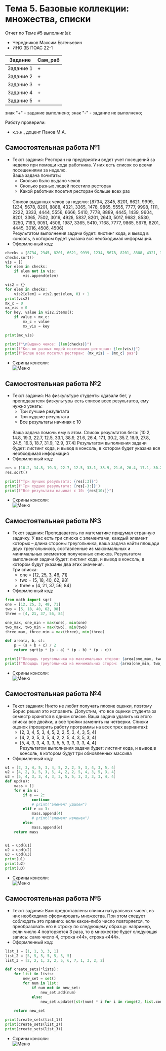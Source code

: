 # Тема 5. Базовые коллекции: множества, списки
Отчет по Теме #5 выполнил(а):
- Чередников Максим Евгеньевич
- ИНО ЗБ ПОАС 22-1

| Задание | Сам_раб |
| ------ | ------ | 
| Задание 1 | + |
| Задание 2 | + |
| Задание 3 | + |
| Задание 4 | + |
| Задание 5 | + |


знак "+" - задание выполнено; знак "-" - задание не выполнено;

Работу проверили:
- к.э.н., доцент Панов М.А.

## Самостоятельная работа №1
- Текст задания: Ресторан на предприятии ведет учет посещений за неделю при помощи кода работника. У них есть список со всеми посещениями за неделю. <br> Ваша задача почитать: 
   - Сколько было выдано чеков 
   - Сколько разных людей посетило ресторан
   - Какой работник посетил ресторан больше всех раз 
   <br>
   Список выданных чеков за неделю: [8734, 2345, 8201, 6621, 9999, 1234, 5678, 8201, 8888, 4321, 3365, 1478, 9865, 5555, 7777, 9998, 1111, 2222, 3333, 4444, 5556, 6666, 5410, 7778, 8889, 4445, 1439, 9604, 8201, 3365, 7502, 3016, 4928, 5837, 8201, 2643, 5017, 9682, 8530, 3250, 7193, 9051, 4506, 1987, 3365, 5410, 7168, 7777, 9865, 5678, 8201, 4445, 3016, 4506, 4506] 
   <br>
   Результатом выполнения задачи будет: листинг кода, и вывод в консоль, в котором будет указана вся необходимая информация.
- Оформленный код: 
```python
checks = [8734, 2345, 8201, 6621, 9999, 1234, 5678, 8201, 8888, 4321, 3365, 1478, 9865, 5555, 7777, 9998, 1111, 2222, 3333, 4444, 5556, 6666, 5410, 7778, 8889, 4445, 1439, 9604, 8201, 3365, 7502, 3016, 4928, 5837, 8201, 2643, 5017, 9682, 8530, 3250, 7193, 9051, 4506, 1987, 3365, 5410, 7168, 7777, 9865, 5678, 8201, 4445, 3016, 4506, 4506]
checks.sort()
vis = []
for elem in checks:
    if elem not in vis:
        vis.append(elem)

vis2 = {}
for elem in checks:
    vis2[elem] = vis2.get(elem, 0) + 1
print(vis2)
mx_c = 0
mx_vis = 0
for key, value in vis2.items():
    if value > mx_c:
        mx_c = value
        mx_vis = key

print(mx_vis)

print(f"\nВыдано чеков: {len(checks)}")
print(f"Кол-во разных людей посетивших ресторан: {len(vis)}")
print(f"Болше всех посетил ресторан: {mx_vis} - {mx_c} раз")
```
- Скрины консоли:<br> ![Меню](https://github.com/koiiok97/pi2024/blob/Tema_5/t4/1.png)


## Самостоятельная работа №2
- Текст задания: На физкультуре студенты сдавали бег, у преподавателя физкультуры есть список всех результатов, ему нужно узнать:
  - Три лучшие результата 
  - Три худшие результата 
  - Все результаты начиная с 10 
  <br>
  Ваша задача помочь ему в этом. Список результатов бега: [10.2, 14.8, 19.3, 22.7, 12.5, 33.1, 38.9, 21.6, 26.4, 17.1, 30.2, 35.7, 16.9, 27.8, 24.5, 16.3, 18.7, 31.9, 12.9, 37.4] Результатом выполнения задачи будет: листинг кода, и вывод в консоль, в котором будет указана вся необходимая информация
- Оформленный код: 
```python
res = [10.2, 14.8, 19.3, 22.7, 12.5, 33.1, 38.9, 21.6, 26.4, 17.1, 30.2, 35.7, 16.9, 27.8, 24.5, 16.3, 18.7, 31.9, 12.9, 37.4]
res.sort()

print(f"Три лучших результата: {res[:3]}")
print(f'Три худших результата: {res[-3:]}')
print(f"Все результаты начиная с 10: {res[10:]}")
```
- Скрины консоли:<br> ![Меню](https://github.com/koiiok97/pi2024/blob/Tema_5/t4/2.png)

  
## Самостоятельная работа №3
- Текст задания: Преподаватель по математике придумал странную задачку. У вас есть три списка с элементами, каждый элемент которых – длина стороны треугольника, ваша задача найти площади двух треугольников, составленные из максимальных и минимальных элементов полученных списков. Результатом выполнения задачи будет: листинг кода, и вывод в консоль, в котором будут указаны два этих значения. <br> Три списка:  
  - one = [12, 25, 3, 48, 71] 
  - two = [5, 18, 40, 62, 98] 
  - three = [4, 21, 37, 56, 84]
- Оформленный код: 
```python
from math import sqrt
one = [12, 25, 3, 48, 71] 
two = [5, 18, 40, 62, 98] 
three = [4, 21, 37, 56, 84]

one_max, one_min = max(one), min(one)
two_max, two_min = max(two), min(two)
three_max, three_min = max(three), min(three)

def area(a, b, c):
    p = (a + b + c) / 2
    return sqrt(p * (p - a) * (p - b) * (p - c))

print(f"Площадь треугольника из максимальных сторон: {area(one_max, two_max, three_max)}")
print(f"Площадь треугольника из минимальных сторон: {area(one_min, two_min, three_min)}")
```
- Скрины консоли:<br> ![Меню](https://github.com/koiiok97/pi2024/blob/Tema_5/t4/3.png)


## Самостоятельная работа №4
- Текст задания: Никто не любит получать плохие оценки, поэтому Борис решил это исправить. Допустим, что все оценки студента за семестр хранятся в одном списке. Ваша задача удалить из этого списка все двойки, а все тройки заменить на четверки. Списки оценок (проверить работу программы на всех трех вариантах): 
  - [2, 3, 4, 5, 3, 4, 5, 2, 2, 5, 3, 4, 3, 5, 4] 
  - [4, 2, 3, 5, 3, 5, 4, 2, 2, 5, 4, 3, 5, 3, 4] 
  - [5, 4, 3, 3, 4, 3, 3, 5, 5, 3, 3, 3, 3, 4, 4] <br> Результатом выполнения задачи будет: листинг кода, и вывод в консоль, в котором будут три обновленных массива
- Оформленный код: 
```python
u1 = [2, 3, 4, 5, 3, 4, 5, 2, 2, 5, 3, 4, 3, 5, 4]
u2 = [4, 2, 3, 5, 3, 5, 4, 2, 2, 5, 4, 3, 5, 3, 4]
u3 = [5, 4, 3, 3, 4, 3, 3, 5, 5, 3, 3, 3, 3, 4, 4]
def upd(u):
    mass = []
    for e in u:
        if e == 2:
            continue
            # print("элемент удален")
        elif e == 3:
            mass.append(4)
            # print("элемент изменен")
        else:
            mass.append(e)
    return mass


u1 = upd(u1)
u2 = upd(u2)
u3 = upd(u3)
print(u1)
print(u2)
print(u3)
```
- Скрины консоли:<br> ![Меню](https://github.com/koiiok97/pi2024/blob/Tema_5/t4/4.png) 


## Самостоятельная работа №5
- Текст задания: Вам предоставлены списки натуральных чисел, из них необходимо сформировать множества. При этом следует соблюдать это правило: если какое-либо число повторяется, то преобразовать его в строку по следующему образцу: например, если число 4 повторяется 3 раза, то в множестве будет следующая запись: само число 4, строка «44», строка «444».
- Оформленный код: 
```python
list_1 = [1, 1, 3, 3, 1]
list_2 = [5, 5, 5, 5, 5, 5, 5]
list_3 = [2, 2, 1, 2, 2, 5, 6, 7, 1, 3, 2, 2]

def create_sets(*lists):
    for list in lists:
        new_set = set()
        for num in list:
            if num not in new_set:
                new_set.add(num)
            else:
                new_set.update([str(num) * i for i in range(2, list.count(num)+1)])
            
    return new_set

print(create_sets(list_1))
print(create_sets(list_2))
print(create_sets(list_3))
```

- Скрины консоли:<br> ![Меню](https://github.com/koiiok97/pi2024/blob/Tema_5/t4/5.png)


